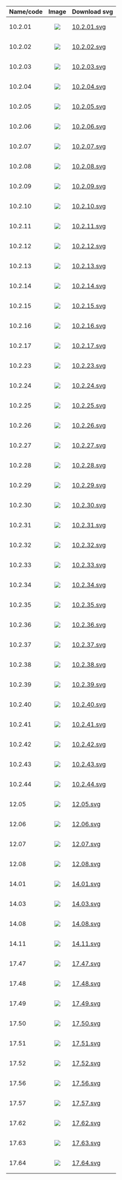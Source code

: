 | Name/code | Image | Download svg |
|:----------|:------|:-------------|
| 10.2.01   | <p align='center'><img src='http://wiki.gissymbology.googlecode.com/hg/symbology/fdgc/10.2.01.png' /></p>| [10.2.01.svg](http://wiki.gissymbology.googlecode.com/hg/symbology/fdgc/10.2.01.svg) |
| 10.2.02   | <p align='center'><img src='http://wiki.gissymbology.googlecode.com/hg/symbology/fdgc/10.2.02.png' /></p>| [10.2.02.svg](http://wiki.gissymbology.googlecode.com/hg/symbology/fdgc/10.2.02.svg) |
| 10.2.03   | <p align='center'><img src='http://wiki.gissymbology.googlecode.com/hg/symbology/fdgc/10.2.03.png' /></p>| [10.2.03.svg](http://wiki.gissymbology.googlecode.com/hg/symbology/fdgc/10.2.03.svg) |
| 10.2.04   | <p align='center'><img src='http://wiki.gissymbology.googlecode.com/hg/symbology/fdgc/10.2.04.png' /></p>| [10.2.04.svg](http://wiki.gissymbology.googlecode.com/hg/symbology/fdgc/10.2.04.svg) |
| 10.2.05   | <p align='center'><img src='http://wiki.gissymbology.googlecode.com/hg/symbology/fdgc/10.2.05.png' /></p>| [10.2.05.svg](http://wiki.gissymbology.googlecode.com/hg/symbology/fdgc/10.2.05.svg) |
| 10.2.06   | <p align='center'><img src='http://wiki.gissymbology.googlecode.com/hg/symbology/fdgc/10.2.06.png' /></p>| [10.2.06.svg](http://wiki.gissymbology.googlecode.com/hg/symbology/fdgc/10.2.06.svg) |
| 10.2.07   | <p align='center'><img src='http://wiki.gissymbology.googlecode.com/hg/symbology/fdgc/10.2.07.png' /></p>| [10.2.07.svg](http://wiki.gissymbology.googlecode.com/hg/symbology/fdgc/10.2.07.svg) |
| 10.2.08   | <p align='center'><img src='http://wiki.gissymbology.googlecode.com/hg/symbology/fdgc/10.2.08.png' /></p>| [10.2.08.svg](http://wiki.gissymbology.googlecode.com/hg/symbology/fdgc/10.2.08.svg) |
| 10.2.09   | <p align='center'><img src='http://wiki.gissymbology.googlecode.com/hg/symbology/fdgc/10.2.09.png' /></p>| [10.2.09.svg](http://wiki.gissymbology.googlecode.com/hg/symbology/fdgc/10.2.09.svg) |
| 10.2.10   | <p align='center'><img src='http://wiki.gissymbology.googlecode.com/hg/symbology/fdgc/10.2.10.png' /></p>| [10.2.10.svg](http://wiki.gissymbology.googlecode.com/hg/symbology/fdgc/10.2.10.svg) |
| 10.2.11   | <p align='center'><img src='http://wiki.gissymbology.googlecode.com/hg/symbology/fdgc/10.2.11.png' /></p>| [10.2.11.svg](http://wiki.gissymbology.googlecode.com/hg/symbology/fdgc/10.2.11.svg) |
| 10.2.12   | <p align='center'><img src='http://wiki.gissymbology.googlecode.com/hg/symbology/fdgc/10.2.12.png' /></p>| [10.2.12.svg](http://wiki.gissymbology.googlecode.com/hg/symbology/fdgc/10.2.12.svg) |
| 10.2.13   | <p align='center'><img src='http://wiki.gissymbology.googlecode.com/hg/symbology/fdgc/10.2.13.png' /></p>| [10.2.13.svg](http://wiki.gissymbology.googlecode.com/hg/symbology/fdgc/10.2.13.svg) |
| 10.2.14   | <p align='center'><img src='http://wiki.gissymbology.googlecode.com/hg/symbology/fdgc/10.2.14.png' /></p>| [10.2.14.svg](http://wiki.gissymbology.googlecode.com/hg/symbology/fdgc/10.2.14.svg) |
| 10.2.15   | <p align='center'><img src='http://wiki.gissymbology.googlecode.com/hg/symbology/fdgc/10.2.15.png' /></p>| [10.2.15.svg](http://wiki.gissymbology.googlecode.com/hg/symbology/fdgc/10.2.15.svg) |
| 10.2.16   | <p align='center'><img src='http://wiki.gissymbology.googlecode.com/hg/symbology/fdgc/10.2.16.png' /></p>| [10.2.16.svg](http://wiki.gissymbology.googlecode.com/hg/symbology/fdgc/10.2.16.svg) |
| 10.2.17   | <p align='center'><img src='http://wiki.gissymbology.googlecode.com/hg/symbology/fdgc/10.2.17.png' /></p>| [10.2.17.svg](http://wiki.gissymbology.googlecode.com/hg/symbology/fdgc/10.2.17.svg) |
| 10.2.23   | <p align='center'><img src='http://wiki.gissymbology.googlecode.com/hg/symbology/fdgc/10.2.23.png' /></p>| [10.2.23.svg](http://wiki.gissymbology.googlecode.com/hg/symbology/fdgc/10.2.23.svg) |
| 10.2.24   | <p align='center'><img src='http://wiki.gissymbology.googlecode.com/hg/symbology/fdgc/10.2.24.png' /></p>| [10.2.24.svg](http://wiki.gissymbology.googlecode.com/hg/symbology/fdgc/10.2.24.svg) |
| 10.2.25   | <p align='center'><img src='http://wiki.gissymbology.googlecode.com/hg/symbology/fdgc/10.2.25.png' /></p>| [10.2.25.svg](http://wiki.gissymbology.googlecode.com/hg/symbology/fdgc/10.2.25.svg) |
| 10.2.26   | <p align='center'><img src='http://wiki.gissymbology.googlecode.com/hg/symbology/fdgc/10.2.26.png' /></p>| [10.2.26.svg](http://wiki.gissymbology.googlecode.com/hg/symbology/fdgc/10.2.26.svg) |
| 10.2.27   | <p align='center'><img src='http://wiki.gissymbology.googlecode.com/hg/symbology/fdgc/10.2.27.png' /></p>| [10.2.27.svg](http://wiki.gissymbology.googlecode.com/hg/symbology/fdgc/10.2.27.svg) |
| 10.2.28   | <p align='center'><img src='http://wiki.gissymbology.googlecode.com/hg/symbology/fdgc/10.2.28.png' /></p>| [10.2.28.svg](http://wiki.gissymbology.googlecode.com/hg/symbology/fdgc/10.2.28.svg) |
| 10.2.29   | <p align='center'><img src='http://wiki.gissymbology.googlecode.com/hg/symbology/fdgc/10.2.29.png' /></p>| [10.2.29.svg](http://wiki.gissymbology.googlecode.com/hg/symbology/fdgc/10.2.29.svg) |
| 10.2.30   | <p align='center'><img src='http://wiki.gissymbology.googlecode.com/hg/symbology/fdgc/10.2.30.png' /></p>| [10.2.30.svg](http://wiki.gissymbology.googlecode.com/hg/symbology/fdgc/10.2.30.svg) |
| 10.2.31   | <p align='center'><img src='http://wiki.gissymbology.googlecode.com/hg/symbology/fdgc/10.2.31.png' /></p>| [10.2.31.svg](http://wiki.gissymbology.googlecode.com/hg/symbology/fdgc/10.2.31.svg) |
| 10.2.32   | <p align='center'><img src='http://wiki.gissymbology.googlecode.com/hg/symbology/fdgc/10.2.32.png' /></p>| [10.2.32.svg](http://wiki.gissymbology.googlecode.com/hg/symbology/fdgc/10.2.32.svg) |
| 10.2.33   | <p align='center'><img src='http://wiki.gissymbology.googlecode.com/hg/symbology/fdgc/10.2.33.png' /></p>| [10.2.33.svg](http://wiki.gissymbology.googlecode.com/hg/symbology/fdgc/10.2.33.svg) |
| 10.2.34   | <p align='center'><img src='http://wiki.gissymbology.googlecode.com/hg/symbology/fdgc/10.2.34.png' /></p>| [10.2.34.svg](http://wiki.gissymbology.googlecode.com/hg/symbology/fdgc/10.2.34.svg) |
| 10.2.35   | <p align='center'><img src='http://wiki.gissymbology.googlecode.com/hg/symbology/fdgc/10.2.35.png' /></p>| [10.2.35.svg](http://wiki.gissymbology.googlecode.com/hg/symbology/fdgc/10.2.35.svg) |
| 10.2.36   | <p align='center'><img src='http://wiki.gissymbology.googlecode.com/hg/symbology/fdgc/10.2.36.png' /></p>| [10.2.36.svg](http://wiki.gissymbology.googlecode.com/hg/symbology/fdgc/10.2.36.svg) |
| 10.2.37   | <p align='center'><img src='http://wiki.gissymbology.googlecode.com/hg/symbology/fdgc/10.2.37.png' /></p>| [10.2.37.svg](http://wiki.gissymbology.googlecode.com/hg/symbology/fdgc/10.2.37.svg) |
| 10.2.38   | <p align='center'><img src='http://wiki.gissymbology.googlecode.com/hg/symbology/fdgc/10.2.38.png' /></p>| [10.2.38.svg](http://wiki.gissymbology.googlecode.com/hg/symbology/fdgc/10.2.38.svg) |
| 10.2.39   | <p align='center'><img src='http://wiki.gissymbology.googlecode.com/hg/symbology/fdgc/10.2.39.png' /></p>| [10.2.39.svg](http://wiki.gissymbology.googlecode.com/hg/symbology/fdgc/10.2.39.svg) |
| 10.2.40   | <p align='center'><img src='http://wiki.gissymbology.googlecode.com/hg/symbology/fdgc/10.2.40.png' /></p>| [10.2.40.svg](http://wiki.gissymbology.googlecode.com/hg/symbology/fdgc/10.2.40.svg) |
| 10.2.41   | <p align='center'><img src='http://wiki.gissymbology.googlecode.com/hg/symbology/fdgc/10.2.41.png' /></p>| [10.2.41.svg](http://wiki.gissymbology.googlecode.com/hg/symbology/fdgc/10.2.41.svg) |
| 10.2.42   | <p align='center'><img src='http://wiki.gissymbology.googlecode.com/hg/symbology/fdgc/10.2.42.png' /></p>| [10.2.42.svg](http://wiki.gissymbology.googlecode.com/hg/symbology/fdgc/10.2.42.svg) |
| 10.2.43   | <p align='center'><img src='http://wiki.gissymbology.googlecode.com/hg/symbology/fdgc/10.2.43.png' /></p>| [10.2.43.svg](http://wiki.gissymbology.googlecode.com/hg/symbology/fdgc/10.2.43.svg) |
| 10.2.44   | <p align='center'><img src='http://wiki.gissymbology.googlecode.com/hg/symbology/fdgc/10.2.44.png' /></p>| [10.2.44.svg](http://wiki.gissymbology.googlecode.com/hg/symbology/fdgc/10.2.44.svg) |
| 12.05     | <p align='center'><img src='http://wiki.gissymbology.googlecode.com/hg/symbology/fdgc/12.05.png' /></p>| [12.05.svg](http://wiki.gissymbology.googlecode.com/hg/symbology/fdgc/12.05.svg) |
| 12.06     | <p align='center'><img src='http://wiki.gissymbology.googlecode.com/hg/symbology/fdgc/12.06.png' /></p>| [12.06.svg](http://wiki.gissymbology.googlecode.com/hg/symbology/fdgc/12.06.svg) |
| 12.07     | <p align='center'><img src='http://wiki.gissymbology.googlecode.com/hg/symbology/fdgc/12.07.png' /></p>| [12.07.svg](http://wiki.gissymbology.googlecode.com/hg/symbology/fdgc/12.07.svg) |
| 12.08     | <p align='center'><img src='http://wiki.gissymbology.googlecode.com/hg/symbology/fdgc/12.08.png' /></p>| [12.08.svg](http://wiki.gissymbology.googlecode.com/hg/symbology/fdgc/12.08.svg) |
| 14.01     | <p align='center'><img src='http://wiki.gissymbology.googlecode.com/hg/symbology/fdgc/14.01.png' /></p>| [14.01.svg](http://wiki.gissymbology.googlecode.com/hg/symbology/fdgc/14.01.svg) |
| 14.03     | <p align='center'><img src='http://wiki.gissymbology.googlecode.com/hg/symbology/fdgc/14.03.png' /></p>| [14.03.svg](http://wiki.gissymbology.googlecode.com/hg/symbology/fdgc/14.03.svg) |
| 14.08     | <p align='center'><img src='http://wiki.gissymbology.googlecode.com/hg/symbology/fdgc/14.08.png' /></p>| [14.08.svg](http://wiki.gissymbology.googlecode.com/hg/symbology/fdgc/14.08.svg) |
| 14.11     | <p align='center'><img src='http://wiki.gissymbology.googlecode.com/hg/symbology/fdgc/14.11.png' /></p>| [14.11.svg](http://wiki.gissymbology.googlecode.com/hg/symbology/fdgc/14.11.svg) |
| 17.47     | <p align='center'><img src='http://wiki.gissymbology.googlecode.com/hg/symbology/fdgc/17.47.png' /></p>| [17.47.svg](http://wiki.gissymbology.googlecode.com/hg/symbology/fdgc/17.47.svg) |
| 17.48     | <p align='center'><img src='http://wiki.gissymbology.googlecode.com/hg/symbology/fdgc/17.48.png' /></p>| [17.48.svg](http://wiki.gissymbology.googlecode.com/hg/symbology/fdgc/17.48.svg) |
| 17.49     | <p align='center'><img src='http://wiki.gissymbology.googlecode.com/hg/symbology/fdgc/17.49.png' /></p>| [17.49.svg](http://wiki.gissymbology.googlecode.com/hg/symbology/fdgc/17.49.svg) |
| 17.50     | <p align='center'><img src='http://wiki.gissymbology.googlecode.com/hg/symbology/fdgc/17.50.png' /></p>| [17.50.svg](http://wiki.gissymbology.googlecode.com/hg/symbology/fdgc/17.50.svg) |
| 17.51     | <p align='center'><img src='http://wiki.gissymbology.googlecode.com/hg/symbology/fdgc/17.51.png' /></p>| [17.51.svg](http://wiki.gissymbology.googlecode.com/hg/symbology/fdgc/17.51.svg) |
| 17.52     | <p align='center'><img src='http://wiki.gissymbology.googlecode.com/hg/symbology/fdgc/17.52.png' /></p>| [17.52.svg](http://wiki.gissymbology.googlecode.com/hg/symbology/fdgc/17.52.svg) |
| 17.56     | <p align='center'><img src='http://wiki.gissymbology.googlecode.com/hg/symbology/fdgc/17.56.png' /></p>| [17.56.svg](http://wiki.gissymbology.googlecode.com/hg/symbology/fdgc/17.56.svg) |
| 17.57     | <p align='center'><img src='http://wiki.gissymbology.googlecode.com/hg/symbology/fdgc/17.57.png' /></p>| [17.57.svg](http://wiki.gissymbology.googlecode.com/hg/symbology/fdgc/17.57.svg) |
| 17.62     | <p align='center'><img src='http://wiki.gissymbology.googlecode.com/hg/symbology/fdgc/17.62.png' /></p>| [17.62.svg](http://wiki.gissymbology.googlecode.com/hg/symbology/fdgc/17.62.svg) |
| 17.63     | <p align='center'><img src='http://wiki.gissymbology.googlecode.com/hg/symbology/fdgc/17.63.png' /></p>| [17.63.svg](http://wiki.gissymbology.googlecode.com/hg/symbology/fdgc/17.63.svg) |
| 17.64     | <p align='center'><img src='http://wiki.gissymbology.googlecode.com/hg/symbology/fdgc/17.64.png' /></p>| [17.64.svg](http://wiki.gissymbology.googlecode.com/hg/symbology/fdgc/17.64.svg) |